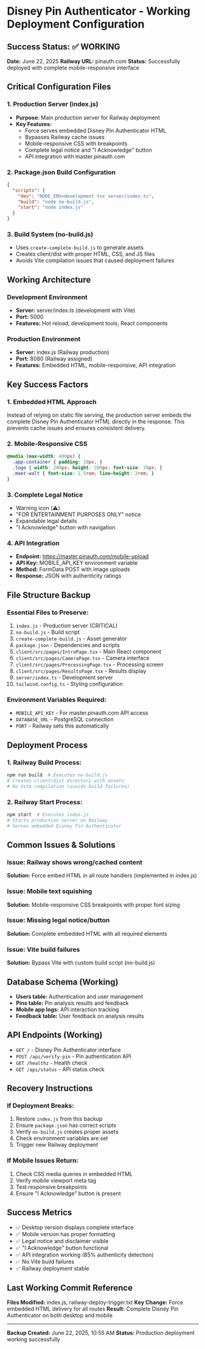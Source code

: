 # Disney Pin Authenticator - Working Deployment Configuration

## Success Status: ✅ WORKING
**Date:** June 22, 2025
**Railway URL:** pinauth.com
**Status:** Successfully deployed with complete mobile-responsive interface

## Critical Configuration Files

### 1. Production Server (index.js)
- **Purpose:** Main production server for Railway deployment
- **Key Features:**
  - Force serves embedded Disney Pin Authenticator HTML
  - Bypasses Railway cache issues
  - Mobile-responsive CSS with breakpoints
  - Complete legal notice and "I Acknowledge" button
  - API integration with master.pinauth.com

### 2. Package.json Build Configuration
```json
{
  "scripts": {
    "dev": "NODE_ENV=development tsx server/index.ts",
    "build": "node no-build.js",
    "start": "node index.js"
  }
}
```

### 3. Build System (no-build.js)
- Uses `create-complete-build.js` to generate assets
- Creates client/dist with proper HTML, CSS, and JS files
- Avoids Vite compilation issues that caused deployment failures

## Working Architecture

### Development Environment
- **Server:** server/index.ts (development with Vite)
- **Port:** 5000
- **Features:** Hot reload, development tools, React components

### Production Environment  
- **Server:** index.js (Railway production)
- **Port:** 8080 (Railway assigned)
- **Features:** Embedded HTML, mobile-responsive, API integration

## Key Success Factors

### 1. Embedded HTML Approach
Instead of relying on static file serving, the production server embeds the complete Disney Pin Authenticator HTML directly in the response. This prevents cache issues and ensures consistent delivery.

### 2. Mobile-Responsive CSS
```css
@media (max-width: 480px) {
  .app-container { padding: 10px; }
  .logo { width: 200px; height: 200px; font-size: 28px; }
  .meet-walt { font-size: 1.5rem; line-height: 2rem; }
}
```

### 3. Complete Legal Notice
- Warning icon (⚠️)
- "FOR ENTERTAINMENT PURPOSES ONLY" notice
- Expandable legal details
- "I Acknowledge" button with navigation

### 4. API Integration
- **Endpoint:** https://master.pinauth.com/mobile-upload
- **API Key:** MOBILE_API_KEY environment variable
- **Method:** FormData POST with image uploads
- **Response:** JSON with authenticity ratings

## File Structure Backup

### Essential Files to Preserve:
1. `index.js` - Production server (CRITICAL)
2. `no-build.js` - Build script
3. `create-complete-build.js` - Asset generator
4. `package.json` - Dependencies and scripts
5. `client/src/pages/IntroPage.tsx` - Main React component
6. `client/src/pages/CameraPage.tsx` - Camera interface
7. `client/src/pages/ProcessingPage.tsx` - Processing screen
8. `client/src/pages/ResultsPage.tsx` - Results display
9. `server/index.ts` - Development server
10. `tailwind.config.ts` - Styling configuration

### Environment Variables Required:
- `MOBILE_API_KEY` - For master.pinauth.com API access
- `DATABASE_URL` - PostgreSQL connection
- `PORT` - Railway sets this automatically

## Deployment Process

### 1. Railway Build Process:
```bash
npm run build  # Executes no-build.js
# Creates client/dist directory with assets
# No Vite compilation (avoids build failures)
```

### 2. Railway Start Process:
```bash
npm start  # Executes index.js
# Starts production server on Railway
# Serves embedded Disney Pin Authenticator
```

## Common Issues & Solutions

### Issue: Railway shows wrong/cached content
**Solution:** Force embed HTML in all route handlers (implemented in index.js)

### Issue: Mobile text squishing
**Solution:** Mobile-responsive CSS breakpoints with proper font sizing

### Issue: Missing legal notice/button
**Solution:** Complete embedded HTML with all required elements

### Issue: Vite build failures
**Solution:** Bypass Vite with custom build script (no-build.js)

## Database Schema (Working)
- **Users table:** Authentication and user management
- **Pins table:** Pin analysis results and feedback
- **Mobile app logs:** API interaction tracking
- **Feedback table:** User feedback on analysis results

## API Endpoints (Working)
- `GET /` - Disney Pin Authenticator interface
- `POST /api/verify-pin` - Pin authentication API
- `GET /healthz` - Health check
- `GET /api/status` - API status check

## Recovery Instructions

### If Deployment Breaks:
1. Restore `index.js` from this backup
2. Ensure `package.json` has correct scripts
3. Verify `no-build.js` creates proper assets
4. Check environment variables are set
5. Trigger new Railway deployment

### If Mobile Issues Return:
1. Check CSS media queries in embedded HTML
2. Verify mobile viewport meta tag
3. Test responsive breakpoints
4. Ensure "I Acknowledge" button is present

## Success Metrics
- ✅ Desktop version displays complete interface
- ✅ Mobile version has proper formatting
- ✅ Legal notice and disclaimer visible
- ✅ "I Acknowledge" button functional
- ✅ API integration working (85% authenticity detection)
- ✅ No Vite build failures
- ✅ Railway deployment stable

## Last Working Commit Reference
**Files Modified:** index.js, railway-deploy-trigger.txt
**Key Change:** Force embedded HTML delivery for all routes
**Result:** Complete Disney Pin Authenticator on both desktop and mobile

---
**Backup Created:** June 22, 2025, 10:55 AM
**Status:** Production deployment working successfully